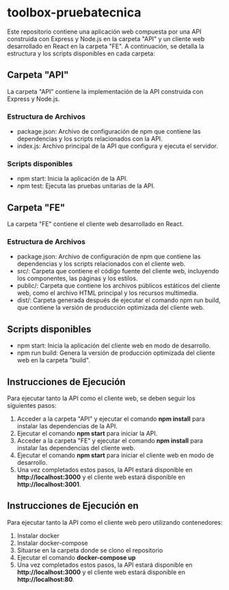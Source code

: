 # toolbox-pruebatecnica

Este repositorio contiene una aplicación web compuesta por una API construida con Express y Node.js en la carpeta "API" y un cliente web desarrollado en React en la carpeta "FE". A continuación, se detalla la estructura y los scripts disponibles en cada carpeta:

## Carpeta "API"
La carpeta "API" contiene la implementación de la API construida con Express y Node.js.

### Estructura de Archivos
- package.json: Archivo de configuración de npm que contiene las dependencias y los scripts relacionados con la API.
- index.js: Archivo principal de la API que configura y ejecuta el servidor.

### Scripts disponibles
- npm start: Inicia la aplicación de la API.
- npm test: Ejecuta las pruebas unitarias de la API.

## Carpeta "FE"
La carpeta "FE" contiene el cliente web desarrollado en React.

### Estructura de Archivos
- package.json: Archivo de configuración de npm que contiene las dependencias y los scripts relacionados con el cliente web.
- src/: Carpeta que contiene el código fuente del cliente web, incluyendo los componentes, las páginas y los estilos.
- public/: Carpeta que contiene los archivos públicos estáticos del cliente web, como el archivo HTML principal y los recursos multimedia.
- dist/: Carpeta generada después de ejecutar el comando npm run build, que contiene la versión de producción optimizada del cliente web.

## Scripts disponibles
- npm start: Inicia la aplicación del cliente web en modo de desarrollo.
- npm run build: Genera la versión de producción optimizada del cliente web en la carpeta "build".

## Instrucciones de Ejecución
Para ejecutar tanto la API como el cliente web, se deben seguir los siguientes pasos:

1) Acceder a la carpeta "API" y ejecutar el comando **npm install** para instalar las dependencias de la API.
2) Ejecutar el comando **npm start** para iniciar la API.
3) Acceder a la carpeta "FE" y ejecutar el comando **npm install** para instalar las dependencias del cliente web.
4) Ejecutar el comando **npm start** para iniciar el cliente web en modo de desarrollo.
5) Una vez completados estos pasos, la API estará disponible en **http://localhost:3000** y el cliente web estará disponible en **http://localhost:3001**.

## Instrucciones de Ejecución en **<Contenedores>**
Para ejecutar tanto la API como el cliente web pero utilizando contenedores:

1) Instalar docker
2) Instalar docker-compose
3) Situarse en la carpeta donde se clono el repositorio
4) Ejecutar el comando **docker-compose up**
5) Una vez completados estos pasos, la API estará disponible en **http://localhost:3000** y el cliente web estará disponible en **http://localhost:80**.

